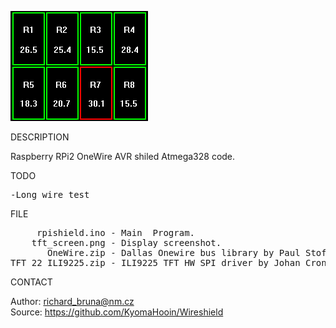 ![TFT](https://github.com/KyomaHooin/Wireshield/raw/master/avr/tft_screen.png "screenshot")

DESCRIPTION

Raspberry RPi2 OneWire AVR shiled Atmega328 code.

TODO
<pre>
-Long wire test
</pre>
FILE

<pre>
     rpishield.ino - Main  Program.
    tft_screen.png - Display screenshot.
       OneWire.zip - Dallas Onewire bus library by Paul Stoffregen (c) 2017.
TFT_22_ILI9225.zip - ILI9225 TFT HW SPI driver by Johan Cronje Nkawu (c) 2017.
</pre>

CONTACT

Author: richard_bruna@nm.cz<br>
Source: https://github.com/KyomaHooin/Wireshield

